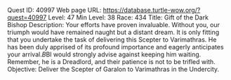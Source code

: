 Quest ID: 40997
Web page URL: https://database.turtle-wow.org/?quest=40997
Level: 47
Min Level: 38
Race: 434
Title: Gift of the Dark Bishop
Description: Your efforts have proven invaluable. Without you, our triumph would have remained naught but a distant dream. It is only fitting that you undertake the task of delivering this Scepter to Varimathras. He has been duly apprised of its profound importance and eagerly anticipates your arrival.$B$BI would strongly advise against keeping him waiting. Remember, he is a Dreadlord, and their patience is not to be trifled with.
Objective: Deliver the Scepter of Garalon to Varimathras in the Undercity.
